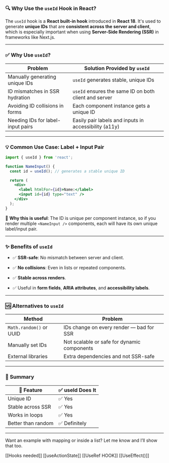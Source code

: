 ### 🔍 Why Use the `useId` Hook in React?

The `useId` hook is a **React built-in hook** introduced in **React 18**. It's used to generate **unique IDs** that are **consistent across the server and client**, which is especially important when using **Server-Side Rendering (SSR)** in frameworks like Next.js.

---

### ✅ **Why Use `useId`?**

|Problem|Solution Provided by `useId`|
|---|---|
|Manually generating unique IDs|`useId` generates stable, unique IDs|
|ID mismatches in SSR hydration|`useId` ensures the same ID on both client and server|
|Avoiding ID collisions in forms|Each component instance gets a unique ID|
|Needing IDs for label-input pairs|Easily pair labels and inputs in accessibility (a11y)|

---

### 💡 Common Use Case: Label + Input Pair

```jsx
import { useId } from 'react';

function NameInput() {
  const id = useId(); // generates a stable unique ID

  return (
    <div>
      <label htmlFor={id}>Name:</label>
      <input id={id} type="text" />
    </div>
  );
}
```

🔗 **Why this is useful**: The ID is unique per component instance, so if you render multiple `<NameInput />` components, each will have its own unique label/input pair.

---

### ✨ Benefits of `useId`

- ✅ **SSR-safe**: No mismatch between server and client.
    
- ✅ **No collisions**: Even in lists or repeated components.
    
- ✅ **Stable across renders**.
    
- ✅ Useful in **form fields**, **ARIA attributes**, and **accessibility labels**.
    

---

### 🆚 Alternatives to `useId`

|Method|Problem|
|---|---|
|`Math.random()` or UUID|IDs change on every render — bad for SSR|
|Manually set IDs|Not scalable or safe for dynamic components|
|External libraries|Extra dependencies and not SSR-safe|

---

### 🧠 Summary

|🔸 Feature|✅ useId Does It|
|---|---|
|Unique ID|✅ Yes|
|Stable across SSR|✅ Yes|
|Works in loops|✅ Yes|
|Better than random|✅ Definitely|

---

Want an example with mapping or inside a list? Let me know and I’ll show that too.

[[Hooks needed]]
[[useActionState]]
[[UseRef HOOK]]
[[UseEffect()]]
